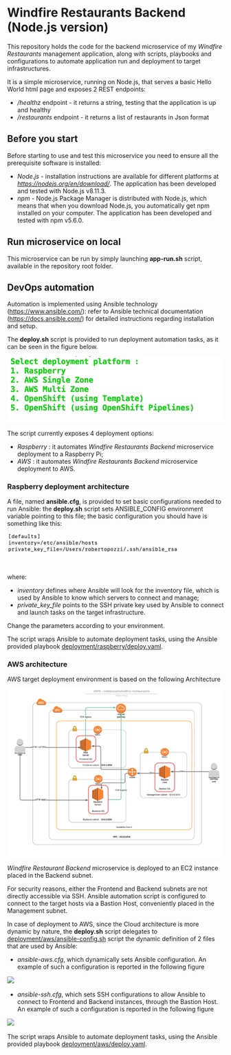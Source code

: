 # Windfire Restaurants Backend (Node.js version)
This repository holds the code for the backend microservice of my *Windfire Restaurants* management application, along with scripts, playbooks and configurations to automate application run and deployment to target infrastructures.

It is a simple microservice, running on Node.js, that serves a basic Hello World html page and exposes 2 REST endpoints:
* */healthz* endpoint - it returns a string, testing that the application is up and healthy
* */restaurants* endpoint - it returns a list of restaurants in Json format

## Before you start
Before starting to use and test this microservice you need to ensure all the prerequisite software is installed:
* *Node.js* - installation instructions are available for different platforms at *https://nodejs.org/en/download/*. The application has been developed and tested with Node.js v8.11.3.
* *npm* - Node.js Package Manager is distributed with Node.js, which means that when you download Node.js, you automatically get npm installed on your computer. The application has been developed and tested with npm v5.6.0.

## Run microservice on local
This microservice can be run by simply launching **app-run.sh** script, available in the repository root folder.

## DevOps automation
Automation is implemented using Ansible technology (https://www.ansible.com/): refer to Ansible technical documentation (https://docs.ansible.com/) for detailed instructions regarding installation and setup.

The **deploy.sh** script is provided to run deployment automation tasks, as it can be seen in the figure below. 

![](images/deploy.png)

The script currently exposes 4 deployment options:
* *Raspberry* : it automates *Windfire Restaurants Backend* microservice deployment to a Raspberry Pi;
* *AWS* : it automates *Windfire Restaurants Backend* microservice deployment to AWS.

### Raspberry deployment architecture
A file, named **ansible.cfg**, is provided to set basic configurations needed to run Ansible: the **deploy.sh** script sets ANSIBLE_CONFIG environment variable pointing to this file; the basic configuration you should have is something like this:

![](images/ansible-config.png)
where:

* *inventory* defines where Ansible will look for the inventory file, which is used by Ansible to know which servers to connect and manage;
* *private_key_file* points to the SSH private key used by Ansible to connect and launch tasks on the target infrastructure.

Change the parameters according to your environment.

The script wraps Ansible to automate deployment tasks, using the Ansible provided playbook [deployment/raspberry/deploy.yaml](deployment/raspberry/deploy.yaml).


### AWS architecture
AWS target deployment environment is based on the following Architecture

![](images/AWS-robipozzi_windfire-restaurants.png)

*Windfire Restaurant Backend* microservice is deployed to an EC2 instance placed in the Backend subnet. 

For security reasons, either the Frontend and Backend subnets are not directly accessible via SSH. Ansible automation script is configured to connect to the target hosts via a Bastion Host, conveniently placed in the Management subnet.

In case of deployment to AWS, since the Cloud architecture is more dynamic by nature, the **deploy.sh** script delegates to [deployment/aws/ansible-config.sh](deployment/aws/ansible-config.sh) script the dynamic definition of 2 files that are used by Ansible:

* *ansible-aws.cfg*, which dynamically sets Ansible configuration. An example of such a configuration is reported in the following figure

![]([TODO])

* *ansible-ssh.cfg*, which sets SSH configurations to allow Ansible to connect to Frontend and Backend instances, through the Bastion Host. An example of such a configuration is reported in the following figure

![]([TODO])

The script wraps Ansible to automate deployment tasks, using the Ansible provided playbook [deployment/aws/deploy.yaml](deployment/aws/deploy.yaml).